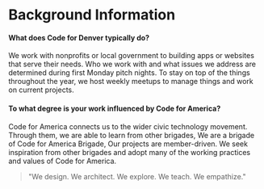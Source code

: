 # Background Information

#### What does Code for Denver typically do?

We work with nonprofits or local government to building apps or websites that serve their needs. Who we work with and what issues we address are determined during first Monday pitch nights.  To stay on top of the things throughout the year, we host weekly meetups to manage things and work on current projects.


#### To what degree is your work influenced by Code for America?
Code for America connects us to the wider civic technology movement. Through them, we are able to learn from other brigades,
We are a brigade of Code for America Brigade,
Our projects are member-driven. We seek inspiration from other brigades and adopt many of the working practices and values of Code for America.

>"We design. We architect. We explore. We teach. We empathize."
